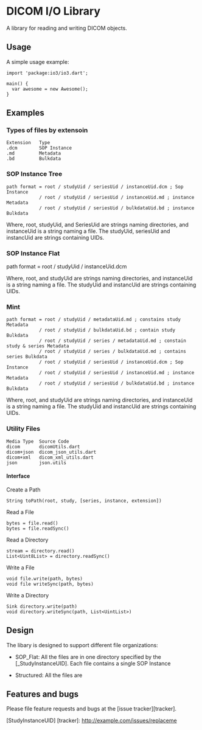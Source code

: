 # DICOM I/O Library

A library for reading and writing DICOM objects.

## Usage

A simple usage example:

    import 'package:io3/io3.dart';

    main() {
      var awesome = new Awesome();
    }

## Examples

### Types of files by extensoin

    Extension   Type
    .dcm        SOP Instance
    .md         Metadata
    .bd         Bulkdata


### SOP Instance Tree

    path format = root / studyUid / seriesUid / instanceUid.dcm ; Sop Instance
                / root / studyUid / seriesUid / instanceUid.md ; instance Metadata
                / root / studyUid / seriesUid / bulkdataUid.bd ; instance Bulkdata

Where, root, studyUid, and SeriesUid are strings naming directories, and instanceUid is a string 
naming a file. The studyUid, seriesUid and instancUid are strings containing UIDs.

### SOP Instance Flat

path format = root / studyUid / instanceUid.dcm

Where, root, and studyUid are strings naming directories, and instanceUid is a string 
naming a file. The studyUid and instancUid are strings containing UIDs.



### Mint



    path format = root / studyUid / metadataUid.md ; constains study Metadata
                / root / studyUid / bulkdataUid.bd ; contain study Bulkdata
                / root / studyUid / series / metadataUid.md ; constain study & series Metadata
                / root / studyUid / series / bulkdataUid.md ; contains series Bulkdata
                / root / studyUid / seriesUid / instanceUid.dcm ; Sop Instance
                / root / studyUid / seriesUid / instanceUid.md ; instance Metadata
                / root / studyUid / seriesUid / bulkdataUid.bd ; instance Bulkdata

Where, root, and studyUid are strings naming directories, and instanceUid is a string 
naming a file. The studyUid and instancUid are strings containing UIDs.

### Utility Files

    Media Type  Source Code
    dicom       dicomUtils.dart
    dicom+json  dicom_json_utils.dart
    dicom+xml   dicom_xml_utils.dart
    json        json.utils

#### Interface

Create a Path

    String toPath(root, study, [series, instance, extension])

Read a File

    bytes = file.read()
    bytes = file.readSync()

Read a Directory

    stream = directory.read()
    List<Uint8List> = directory.readSync()
 
Write a File

    void file.write(path, bytes)
    void file writeSync(path, bytes)

Write a Directory

    Sink directory.write(path)
    void directory.writeSync(path, List<UintList>)
   
    
## Design

The libary is designed to support different file organizations:

- SOP_Flat: All the files are in one directory specified by the 
[_StudyInstanceUID].  Each file contains a single SOP Instance

- Structured: All the files are


## Features and bugs

Please file feature requests and bugs at the [issue tracker][tracker].

[StudyInstanceUID]
[tracker]: http://example.com/issues/replaceme
